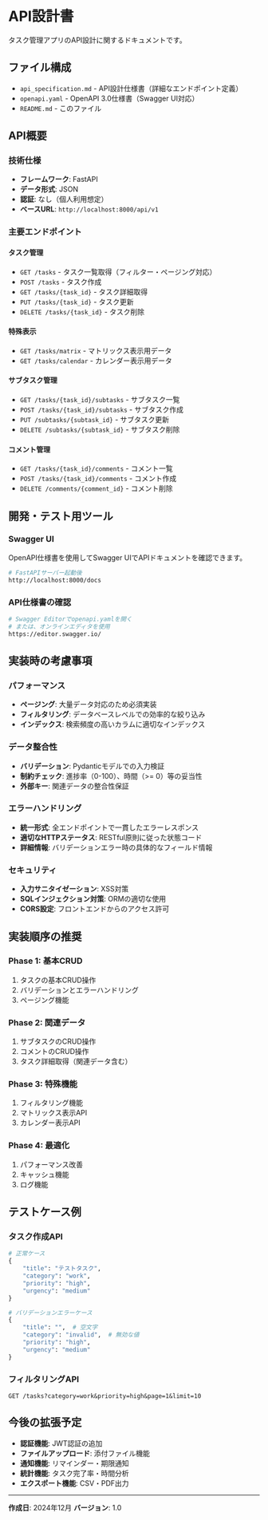 # API設計書

タスク管理アプリのAPI設計に関するドキュメントです。

## ファイル構成

- `api_specification.md` - API設計仕様書（詳細なエンドポイント定義）
- `openapi.yaml` - OpenAPI 3.0仕様書（Swagger UI対応）
- `README.md` - このファイル

## API概要

### 技術仕様
- **フレームワーク**: FastAPI
- **データ形式**: JSON
- **認証**: なし（個人利用想定）
- **ベースURL**: `http://localhost:8000/api/v1`

### 主要エンドポイント

#### タスク管理
- `GET /tasks` - タスク一覧取得（フィルター・ページング対応）
- `POST /tasks` - タスク作成
- `GET /tasks/{task_id}` - タスク詳細取得
- `PUT /tasks/{task_id}` - タスク更新
- `DELETE /tasks/{task_id}` - タスク削除

#### 特殊表示
- `GET /tasks/matrix` - マトリックス表示用データ
- `GET /tasks/calendar` - カレンダー表示用データ

#### サブタスク管理
- `GET /tasks/{task_id}/subtasks` - サブタスク一覧
- `POST /tasks/{task_id}/subtasks` - サブタスク作成
- `PUT /subtasks/{subtask_id}` - サブタスク更新
- `DELETE /subtasks/{subtask_id}` - サブタスク削除

#### コメント管理
- `GET /tasks/{task_id}/comments` - コメント一覧
- `POST /tasks/{task_id}/comments` - コメント作成
- `DELETE /comments/{comment_id}` - コメント削除

## 開発・テスト用ツール

### Swagger UI
OpenAPI仕様書を使用してSwagger UIでAPIドキュメントを確認できます。

```bash
# FastAPIサーバー起動後
http://localhost:8000/docs
```

### API仕様書の確認
```bash
# Swagger Editorでopenapi.yamlを開く
# または、オンラインエディタを使用
https://editor.swagger.io/
```

## 実装時の考慮事項

### パフォーマンス
- **ページング**: 大量データ対応のため必須実装
- **フィルタリング**: データベースレベルでの効率的な絞り込み
- **インデックス**: 検索頻度の高いカラムに適切なインデックス

### データ整合性
- **バリデーション**: Pydanticモデルでの入力検証
- **制約チェック**: 進捗率（0-100）、時間（>= 0）等の妥当性
- **外部キー**: 関連データの整合性保証

### エラーハンドリング
- **統一形式**: 全エンドポイントで一貫したエラーレスポンス
- **適切なHTTPステータス**: RESTful原則に従った状態コード
- **詳細情報**: バリデーションエラー時の具体的なフィールド情報

### セキュリティ
- **入力サニタイゼーション**: XSS対策
- **SQLインジェクション対策**: ORMの適切な使用
- **CORS設定**: フロントエンドからのアクセス許可

## 実装順序の推奨

### Phase 1: 基本CRUD
1. タスクの基本CRUD操作
2. バリデーションとエラーハンドリング
3. ページング機能

### Phase 2: 関連データ
1. サブタスクのCRUD操作
2. コメントのCRUD操作
3. タスク詳細取得（関連データ含む）

### Phase 3: 特殊機能
1. フィルタリング機能
2. マトリックス表示API
3. カレンダー表示API

### Phase 4: 最適化
1. パフォーマンス改善
2. キャッシュ機能
3. ログ機能

## テストケース例

### タスク作成API
```python
# 正常ケース
{
    "title": "テストタスク",
    "category": "work",
    "priority": "high",
    "urgency": "medium"
}

# バリデーションエラーケース
{
    "title": "",  # 空文字
    "category": "invalid",  # 無効な値
    "priority": "high",
    "urgency": "medium"
}
```

### フィルタリングAPI
```
GET /tasks?category=work&priority=high&page=1&limit=10
```

## 今後の拡張予定

- **認証機能**: JWT認証の追加
- **ファイルアップロード**: 添付ファイル機能
- **通知機能**: リマインダー・期限通知
- **統計機能**: タスク完了率・時間分析
- **エクスポート機能**: CSV・PDF出力

---

**作成日**: 2024年12月
**バージョン**: 1.0